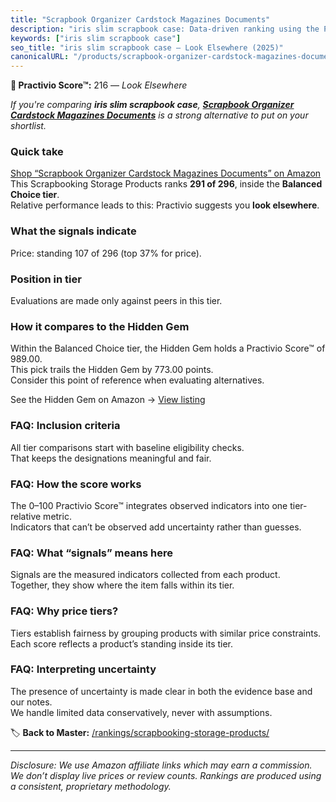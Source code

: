 ```yaml
---
title: "Scrapbook Organizer Cardstock Magazines Documents"
description: "iris slim scrapbook case: Data-driven ranking using the Practivio Score™. Positioned by quality, value, demand, findability, momentum."
keywords: ["iris slim scrapbook case"]
seo_title: "iris slim scrapbook case — Look Elsewhere (2025)"
canonicalURL: "/products/scrapbook-organizer-cardstock-magazines-documents-B0FBRY8W84/"
---
```


**🚫 Practivio Score™:** 216 — _Look Elsewhere_


*If you're comparing **iris slim scrapbook case**, **[Scrapbook Organizer Cardstock Magazines Documents](https://www.amazon.com/dp/B0FBRY8W84?tag=practivio-20)** is a strong alternative to put on your shortlist.*
### Quick take
[Shop “Scrapbook Organizer Cardstock Magazines Documents” on Amazon](https://www.amazon.com/dp/B0FBRY8W84?tag=practivio-20)
This Scrapbooking Storage Products ranks **291 of 296**, inside the **Balanced Choice tier**.  
Relative performance leads to this: Practivio suggests you **look elsewhere**.

### What the signals indicate
Price: standing 107 of 296 (top 37% for price).  

### Position in tier
Evaluations are made only against peers in this tier.

### How it compares to the Hidden Gem
Within the Balanced Choice tier, the Hidden Gem holds a Practivio Score™ of 989.00.  
This pick trails the Hidden Gem by 773.00 points.  
Consider this point of reference when evaluating alternatives.  

See the Hidden Gem on Amazon → [View listing](https://www.amazon.com/dp/B07C8YSWDR?tag=practivio-20)

### FAQ: Inclusion criteria
All tier comparisons start with baseline eligibility checks.  
That keeps the designations meaningful and fair.

### FAQ: How the score works
The 0–100 Practivio Score™ integrates observed indicators into one tier-relative metric.  
Indicators that can’t be observed add uncertainty rather than guesses.

### FAQ: What “signals” means here
Signals are the measured indicators collected from each product.  
Together, they show where the item falls within its tier.

### FAQ: Why price tiers?
Tiers establish fairness by grouping products with similar price constraints.  
Each score reflects a product’s standing inside its tier.

### FAQ: Interpreting uncertainty
The presence of uncertainty is made clear in both the evidence base and our notes.  
We handle limited data conservatively, never with assumptions.


🏷️ **Back to Master:** [/rankings/scrapbooking-storage-products/](/rankings/scrapbooking-storage-products/)

---
_Disclosure: We use Amazon affiliate links which may earn a commission. We don’t display live prices or review counts. Rankings are produced using a consistent, proprietary methodology._

